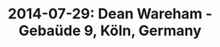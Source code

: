 ---
layout: show
title: '2014-07-29: Dean Wareham - Gebaüde 9, Köln, Germany'
name: 2014-07-29-dean-wareham-gebaude-9-koln-germany
show-venue: 'Gebaüde 9, Köln, Germany'
show-setlist: 
show-date: 2014-07-29
category: 2014
show-radio: 
show-lastfm: 
show-cancelled: 
performers: 
facebook-event-url: 
show-poster-url: 
show-ticket-url: 
show-venue-website: 
show-additional: 
---